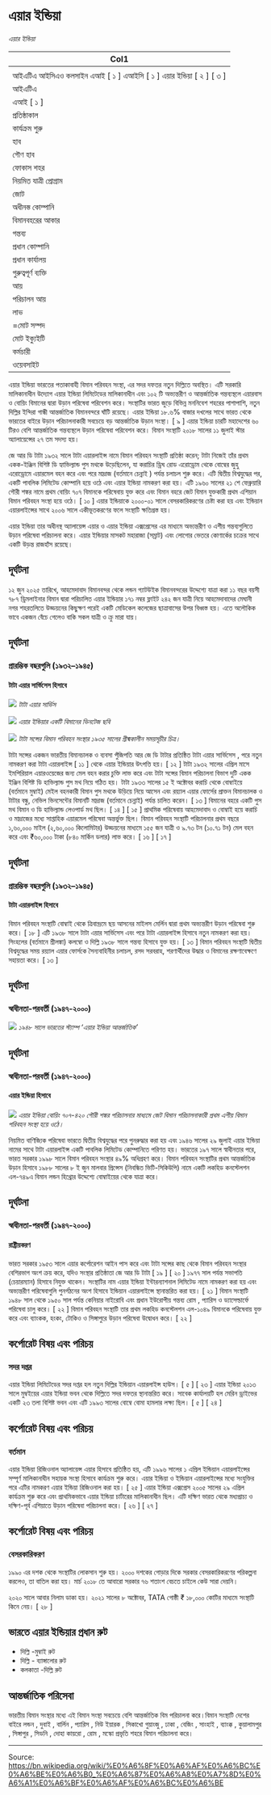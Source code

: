 # এয়ার ইন্ডিয়া

*এয়ার ইন্ডিয়া*

| Col1 |
| --- |
|  |
| আইএটিএ আইসিএও কলসাইন এআই [ ১ ] এআইসি [ ১ ] এয়ার ইন্ডিয়া [ ২ ] [ ৩ ] |
| আইএটিএ |
| এআই [ ১ ] |
| প্রতিষ্ঠাকাল |
| কার্যক্রম শুরু |
| হাব |
| গৌণ হাব |
| ফোকাস শহর |
| নিয়মিত যাত্রী প্রোগ্রাম |
| জোট |
| অধীনস্ত কোম্পানি |
| বিমানবহরের আকার |
| গন্তব্য |
| প্রধান কোম্পানি |
| প্রধান কার্যালয় |
| গুরুত্বপূর্ণ ব্যক্তি |
| আয় |
| পরিচালন আয় |
| লাভ |
| =মোট সম্পদ |
| মোট ইক্যুইটি |
| কর্মচারী |
| ওয়েবসাইট |

এয়ার ইন্ডিয়া ভারতের পতাকাবাহী বিমান পরিবহন সংস্থা, এর সদর দফতর নতুন দিল্লিতে অবস্থিত। এটি সরকারি মালিকানাধীন উদ্যোগ এয়ার ইন্ডিয়া লিমিটেডের মালিকানাধীন এবং ১০২ টি অভ্যন্তরীণ ও আন্তর্জাতিক গন্তব্যস্থলে এয়ারবাস ও বোয়িং বিমানের দ্বারা উড়ান পরিষেবা পরিবেশন করে। সংস্থাটির ভারত জুড়ে বিভিন্ন মননিবেশ শহরের পাশাপাশি, নতুন দিল্লির ইন্দিরা গান্ধী আন্তর্জাতিক বিমানবন্দরে ঘাঁটি রয়েছে। এয়ার ইন্ডিয়া ১৮.৬% বাজার দখলের সাথে ভারত থেকে ভারতের বাইরে উড়ান পরিচালনাকারী সবচেয়ে বড় আন্তর্জাতিক উড়ান সংস্থা। [ ৯ ] এয়ার ইন্ডিয়া চারটি মহাদেশের ৬০ টিরও বেশি আন্তর্জাতিক গন্তব্যস্থলে উড়ান পরিষেবা পরিবেশন করে। বিমান সংস্থাটি ২০১৮ সালের ১১ জুলাই স্টার অ্যালায়েন্সের ২৭ তম সদস্য হয়।

জে আর ডি টাটা ১৯৩২ সালে টাটা এয়ারলাইন্স নামে বিমান পরিবহন সংস্থাটি প্রতিষ্ঠা করেন; টাটা নিজেই তাঁর প্রথম একক-ইঞ্জিন বিশিষ্ট ডি হ্যাভিল্যান্ড পুস মথকে উড়েছিলেন, যা করাচির ড্রিঘ রোড এরোড্রোম থেকে বোম্বের জুহু এরোড্রোমে এয়ারমেল বহন করে এবং পরে মাদ্রাজ (বর্তমানে চেন্নাই ) পর্যন্ত চলাচল শুরু করে। এটি দ্বিতীয় বিশ্বযুদ্ধের পর, একটি পাবলিক লিমিটেড কোম্পানি হয়ে ওঠে এবং এয়ার ইন্ডিয়া নামকরণ করা হয়। এটি ১৯৬০ সালের ২১ শে ফেব্রুয়ারি গৌরী শঙ্কর নামে প্রথম বোয়িং ৭০৭ বিমানকে পরিষেবায় যুক্ত করে এবং বিমান বহরে জেট বিমান যুক্তকারী প্রথম এশিয়ান বিমান পরিবহন সংস্থা হয়ে ওঠে। [ ১০ ] এয়ার ইন্ডিয়াকে ২০০০-০১ সালে বেসরকারিকরণের চেষ্টা করা হয় এবং ইন্ডিয়ান এয়ারলাইন্সের সাথে ২০০৬ সালে একীভূতকরণের ফলে সংস্থাটি ক্ষতিগ্রস্ত হয়।

এয়ার ইন্ডিয়া তার অধীনস্থ অ্যালায়েন্স এয়ার ও এয়ার ইন্ডিয়া এক্সপ্রেসের এর মাধ্যমে অভ্যন্তরীণ ও এশীয় গন্তব্যগুলিতে উড়ান পরিষেবা পরিচালনা করে। এয়ার ইন্ডিয়ার মাসকট মহারাজা (সম্রাট) এবং লোগোর ভেতরে কোণার্কের চক্রের সাথে একটি উড়ন্ত রাজহাঁস রয়েছে।

## দূর্ঘটনা

১২ জুন ২০২৫ তারিখে, আহমেদাবাদ বিমানবন্দর থেকে লন্ডন গ্যাটউইক বিমানবন্দরের উদ্দেশ্যে যাত্রা করা ১১ বছর বয়সী ৭৮৭ ড্রিমলাইনার বিমান দ্বারা পরিচালিত এয়ার ইন্ডিয়ার ১৭১ নম্বর ফ্লাইট ২৪২ জন যাত্রী নিয়ে আহমেদাবাদের মেঘানী নগর শহরতলিতে উড্ডয়নের কিছুক্ষণ পরেই একটি মেডিকেল কলেজের ছাত্রাবাসের উপর বিধ্বস্ত হয়। এতে অলৌকিক ভাবে একজন বেঁচে গেলেও বাকি সকল যাত্রী ও ক্রু মারা যায়।

## দূর্ঘটনা

### প্রারম্ভিক বছরগুলি (১৯৩২–১৯৪৫)

#### টাটা এয়ার সার্ভিসেস হিসাবে

![](../../images/5111783b82cdabea.jpg)
*টাটা এয়ার সার্ভিস*

![](../../images/76344a7c7ba54ee9.jpg)
*এয়ার ইন্ডিয়ার একটি বিমানের ভিনটেজ ছবি*

![](../../images/25b504a621cc4ab0.jpg)
*টাটা সন্সের বিমান পরিবহন সংস্থার ১৯৩৫ সালের গ্রীষ্মকালীন সময়সূচীর চিত্র।*

টাটা সন্সের একজন ভারতীয় বিমানচালক ও ব্যবসা পুঁজিপতি আর জে ডি টাটার প্রতিষ্ঠিত টাটা এয়ার সার্ভিসেস , পরে নতুন নামকরণ করা টাটা এয়ারলাইন্স [ ১১ ] থেকে এয়ার ইন্ডিয়ার উৎপত্তি হয়। [ ১২ ] টাটা ১৯৩২ সালের এপ্রিল মাসে ইমপিরিয়াল এয়ারওয়েজের জন্য মেল বহন করার চুক্তি লাভ করে এবং টাটা সন্সের বিমান পরিচালনা বিভাগ দুটি একক ইঞ্জিন বিশিষ্ট ডি হাভিল্যান্ড পুস মথ নিয়ে গঠিত হয়। টাটা ১৯৩৩ সালের ১৫ ই অক্টোবর করাচি থেকে বোম্বাইয়ে (বর্তমানে মুম্বাই) মেইল বহনকারী বিমান পুস মথকে উড়িয়ে নিয়ে আসেন এবং রয়্যাল এয়ার ফোর্সের প্রাক্তন বিমানচালক ও টাটার বন্ধু, নেভিল ভিনসেন্টের বিমানটি মাদ্রাজ (বর্তমানে চেন্নাই) পর্যন্ত চালিত করেন। [ ১৩ ] বিমানের বহরে একটি পুস মথ বিমান ও ডি হাভিল্যান্ড লেওপার্ড মথ ছিল। [ ১৪ ] [ ১৫ ] প্রাথমিক পরিষেবায় আহমেদাবাদ ও বোম্বাই হয়ে করাচি ও মাদ্রাজের মধ্যে সাপ্তাহিক এয়ারমেল পরিষেবা অন্তর্ভুক্ত ছিল। বিমান পরিবহন সংস্থাটি পরিচালনার প্রথম বছরে ১,৬০,০০০ মাইল (২,৬০,০০০ কিলোমিটার) উড্ডয়নের মাধ্যমে ১৫৫ জন যাত্রী ও ৯.৭৩ টন (১০.৭১ টন) মেল বহন করে এবং ₹৬০,০০০ টাকা (৮৪০ মার্কিন ডলার) লাভ করে। [ ১৬ ] [ ১৭ ]

## দূর্ঘটনা

### প্রারম্ভিক বছরগুলি (১৯৩২–১৯৪৫)

#### টাটা এয়ারলাইন্স হিসাবে

বিমান পরিবহন সংস্থাটি বোম্বাই থেকে ত্রিবান্দ্রমে ছয় আসনের মাইলস মের্লিন দ্বারা প্রথম অভ্যন্তরীণ উড়ান পরিষেবা শুরু করে। [ ১৮ ] এটি ১৯৩৮ সালে টাটা এয়ার সার্ভিসেস এবং পরে টাটা এয়ারলাইন্স হিসাবে নতুন নামকরণ করা হয়। সিংহলের (বর্তমানে শ্রীলঙ্কা) কলম্বো ও দিল্লি ১৯৩৮ সালে গন্তব্য হিসাবে যুক্ত হয়। [ ১৩ ] বিমান পরিবহন সংস্থাটি দ্বিতীয় বিশ্বযুদ্ধের সময় রয়্যাল এয়ার ফোর্সকে সৈন্যবাহিনীর চলাচল, রসদ সরবরাহ, শরণার্থীদের উদ্ধার ও বিমানের রক্ষণাবেক্ষণে সহায়তা করে। [ ১৩ ]

## দূর্ঘটনা

### স্বাধীনতা-পরবর্তী (১৯৪৭-২০০০)

![](../../images/bc39bea9cadf9c20.jpg)
*১৯৪৮ সালে ভারতের স্ট্যাম্প ‘এয়ার ইন্ডিয়া আন্তর্জাতিক’*

## দূর্ঘটনা

### স্বাধীনতা-পরবর্তী (১৯৪৭-২০০০)

#### এয়ার ইন্ডিয়া হিসাবে

![](../../images/e21cdafe37093b85.jpg)
*এয়ার ইন্ডিয়া বোয়িং ৭০৭-৪২০ গৌরী শঙ্কর পরিচালনার মাধ্যমে জেট বিমান পরিচালনাকারী প্রথম এশীয় বিমান পরিবহন সংস্থা হয়ে ওঠে।*

নিয়মিত বাণিজ্যিক পরিষেবা ভারতে দ্বিতীয় বিশ্বযুদ্ধের পরে পুনরুদ্ধার করা হয় এবং ১৯৪৬ সালের ২৯ জুলাই এয়ার ইন্ডিয়া নামের সাথে টাটা এয়ারলাইন্স একটি পাবলিক লিমিটেড কোম্পানিতে পরিণত হয়। ভারতের ১৯৭ সালে স্বাধীনতার পরে, ভারত সরকার ১৯৯৮ সালে বিমান পরিবহন সংস্থার ৪৯% অধিগ্রহণ করে। বিমান পরিবহন সংস্থাটির প্রথম আন্তর্জাতিক উড়ান হিসাবে ১৯৮৮ সালের ৮ ই জুন মালবার প্রিন্সেস (নিবন্ধিত ভিটি-সিকিউপি) নামে একটি লকহিড কনস্টেলশন এল-৭৪৯এ বিমান লন্ডন হিথ্রোর উদ্দেশ্যে বোম্বাইয়ের থেকে যাত্রা করে।

## দূর্ঘটনা

### স্বাধীনতা-পরবর্তী (১৯৪৭-২০০০)

#### রাষ্ট্রীয়করণ

ভারত সরকার ১৯৫৩ সালে এয়ার কর্পোরেশন আইন পাস করে এবং টাটা সন্সের কাছ থেকে বিমান পরিবহন সংস্থার বেশিরভাগ অংশ ক্রয় করে, যদিও সংস্থার প্রতিষ্ঠাতা জে আর ডি টাটা [ ১৯ ] [ ২০ ] ১৯৭৭ সাল পর্যন্ত সভাপতি (চেয়ারম্যান) হিসাবে নিযুক্ত থাকেন। সংস্থাটির নাম এয়ার ইন্ডিয়া ইন্টারন্যাশনাল লিমিটেড নামে নামকরণ করা হয় এবং অভ্যন্তরীণ পরিষেবাগুলি পুনর্গঠনের অংশ হিসাবে ইন্ডিয়ান এয়ারলাইন্সে স্থানান্তরিত করা হয়। [ ২১ ] বিমান সংস্থাটি ১৯৪৮ সাল থেকে ১৯৫০ সাল পর্যন্ত কেনিয়ার নাইরোবি এবং প্রধান ইউরোপীয় গন্তব্য রোম , প্যারিস ও ড্যাসেল্ডার্ফে পরিষেবা চালু করে। [ ২২ ] বিমান পরিবহন সংস্থাটি তার প্রথম লকহিড কনস্টেলশন এল-১০৪৯ বিমানকে পরিষেবায় যুক্ত করে এবং ব্যাংকক, হংকং, টোকিও ও সিঙ্গাপুরে উড়ান পরিষেবা উদ্বোধন করে। [ ২২ ]

## কর্পোরেট বিষয় এবং পরিচয়

### সদর দপ্তর

এয়ার ইন্ডিয়া লিমিটেডের সদর দপ্তর হল নতুন দিল্লির ইন্ডিয়ান এয়ারলাইন্স হাউস। [ ৫ ] [ ২৩ ] এয়ার ইন্ডিয়া ২০১৩ সালে মুম্বইয়ের এয়ার ইন্ডিয়া ভবন থেকে দিল্লিতে সদর দফতর স্থানান্তরিত করে। সাবেক কার্যালয়টি হল মেরিন ড্রাইভের একটি ২৩ তলা বিশিষ্ট ভবন এবং এটি ১৯৯৩ সালের বোম্বে বোমা হামলার লক্ষ্য ছিল। [ ৫ ] [ ২৪ ]

## কর্পোরেট বিষয় এবং পরিচয়

### বর্তমান

এয়ার ইন্ডিয়া রিজিওনাল অ্যালায়েন্স এয়ার হিসাবে প্রতিষ্ঠিত হয়, এটি ১৯৯৬ সালের ১ এপ্রিল ইন্ডিয়ান এয়ারলাইন্সের সম্পূর্ণ মালিকানাধীন সহায়ক সংস্থা হিসাবে কার্যক্রম শুরু করে। এয়ার ইন্ডিয়া ও ইন্ডিয়ান এয়ারলাইন্সের মধ্যে সংযুক্তির পরে এটির নামকরণ এয়ার ইন্ডিয়া রিজিওনাল করা হয়। [ ২৫ ] এয়ার ইন্ডিয়া এক্সপ্রেস ২০০৫ সালের ২৯ এপ্রিল কার্যক্রম শুরু করে এবং প্রাথমিকভাবে এয়ার ইন্ডিয়া চার্টারের মালিকানাধীন ছিল। এটি দক্ষিণ ভারত থেকে মধ্যপ্রাচ্য ও দক্ষিণ-পূর্ব এশিয়াতে উড়ান পরিষেবা পরিচালনা করে। [ ২৬ ] [ ২৭ ]

## কর্পোরেট বিষয় এবং পরিচয়

### বেসরকারিকরণ

১৯৯০ এর দশক থেকে সংস্থাটির লোকসান শুরু হয়। ২০০০ দশকের গোড়ার দিকে সরকার বেসরকারিকরণের পরিকল্পনা করলেও, তা বাতিল করা হয়। মার্চ ২০১৮ তে আবারো সরকার ৭৬ শতাংশ বেচতে চাইলে কেউ সারা দেয়নি।

২০২০ সালে আবার নিলাম ডাকা হয়। ২০২১ সালের ৮ অক্টোবর, TATA গোষ্ঠী ₹ ১৮,০০০ কোটির মাধ্যমে সংস্থাটি কিনে নেয়। [ ২৮ ]

## ভারতে এয়ার ইন্ডিয়ার প্রধান রুট

- দিল্লি -মুম্বাই রুট
- দিল্লি - ব্যাঙ্গালোর রুট
- কলকাতা -দিল্লি রুট

## আন্তর্জাতিক পরিসেবা

ভারতীয় বিমান সংস্থার মধ্যে এই বিমান সংস্থা সবচেয়ে বেশি আন্তর্জাতিক বিম পরিচালনা করে।বিমান সংস্থাটি দেশের বাইরে লন্ডন , দুবাই , বার্লিন , প্যারিস , নিউ ইয়ারক , সিকাখো গুয়াংজু , ঢাকা , বেজিং , সাংহাই , ব্যাংক্ক , কুয়ালামপুর , সিঙ্গাপুর , সিডনি , দোহা কায়রো , রোম , মস্কো প্রভৃতি শহরে বিমান পরিচালনা করে।

---
Source: https://bn.wikipedia.org/wiki/%E0%A6%8F%E0%A6%AF%E0%A6%BC%E0%A6%BE%E0%A6%B0_%E0%A6%87%E0%A6%A8%E0%A7%8D%E0%A6%A1%E0%A6%BF%E0%A6%AF%E0%A6%BC%E0%A6%BE
